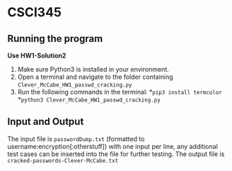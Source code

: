# CSCI345
## Running the program
**Use HW1-Solution2**
1. Make sure Python3 is installed in your environment.
2. Open a terminal and navigate to the folder containing `Clever_McCabe_HW1_passwd_cracking.py`
3. Run the following commands in the terminal:
    *`pip3 install termcolor`
    *`python3 Clever_McCabe_HW1_passwd_cracking.py`
## Input and Output
The input file is `passwordDump.txt` (formatted to username:encryption[:otherstuff]) with one input per line, any additional test cases can be inserted into the file for further testing.
The output file is `cracked-passwords-Clever-McCabe.txt`
